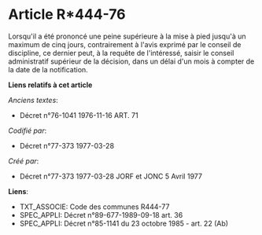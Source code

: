 # Article R*444-76

Lorsqu'il a été prononcé une peine supérieure à la mise à pied jusqu'à un maximum de cinq jours, contrairement à l'avis
exprimé par le conseil de discipline, ce dernier peut, à la requête de l'intéressé, saisir le conseil administratif supérieur
de la décision, dans un délai d'un mois à compter de la date de la notification.

**Liens relatifs à cet article**

_Anciens textes_:

  - Décret n°76-1041 1976-11-16 ART. 71

_Codifié par_:

  - Décret n°77-373 1977-03-28

_Créé par_:

  - Décret n°77-373 1977-03-28 JORF et JONC 5 Avril 1977

**Liens**:

  - TXT_ASSOCIE: Code des communes R444-77
  - SPEC_APPLI: Décret n°89-677-1989-09-18 art. 36
  - SPEC_APPLI: Décret n°85-1141 du 23 octobre 1985 - art. 22 (Ab)
